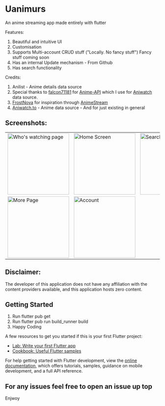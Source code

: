 # Uanimurs

An anime streaming app made entirely with flutter 

Features:
1. Beautiful and intuitive UI
2. Customisation
3. Supports Multi-account CRUD stuff ("Locally. No fancy stuff") Fancy stuff coming soon
4. Has an internal Update mechanism - From Github
5. Has search functionality

Credits:
1. Anilist - Anime details data source
2.  Special thanks to [falcon71181](https://github.com/falcon71181) for [Anime-API](https://github.com/falcon71181/Anime-API)
        which I use for [Aniwatch](https://aniwatchtv.to/) data source.
3. [FrostNova](https://github.com/frostnova721) for inspiration through [AnimeStream](https://github.com/frostnova721/animestream)
4. [Aniwatch.to](https://github.com/frostnova721/animestream) - Anime data source - And for just existing in general

## Screenshots:

<table>
  <tr>
        <td><img src="https://github.com/user-attachments/assets/b36119db-74a8-41a4-8b38-b920963de6c3" width="200" alt="Who's watching page"/></td>
        <td><img src="https://github.com/user-attachments/assets/7f09d135-1c6e-4218-a8ef-cbaf1f761a8c" width="200" alt="Home Screen"/></td>
        <td><img src="https://github.com/user-attachments/assets/6d56c234-7e9b-4e6c-bdde-8fba79c6376f" width="200" alt="Search Screen"/></td>
        <td><img src="https://github.com/user-attachments/assets/9cd9603c-44a1-489a-b303-8490e86323c1" width="200" alt="Watch List Screen"/></td>
  </tr>
  <tr>
        <td><img src="https://github.com/user-attachments/assets/714e1590-f3a7-4efd-94ab-88bfd987915d" width="200" alt="More Page"/></td>
        <td><img src="https://github.com/user-attachments/assets/6293d43c-2bb3-43f1-8c06-b415e3b05d49" width="200" alt="Account"/></td>
  </tr>
</table>

## Disclaimer:

The developer of this application does not have any affiliation with the content providers available, and this application hosts zero content.

## Getting Started

1. Run flutter pub get
2. Run flutter pub run build_runner build
3. Happy Coding

A few resources to get you started if this is your first Flutter project:

- [Lab: Write your first Flutter app](https://docs.flutter.dev/get-started/codelab)
- [Cookbook: Useful Flutter samples](https://docs.flutter.dev/cookbook)

For help getting started with Flutter development, view the
[online documentation](https://docs.flutter.dev/), which offers tutorials,
samples, guidance on mobile development, and a full API reference.

## For any issues feel free to open an issue up top

Enjwoy


